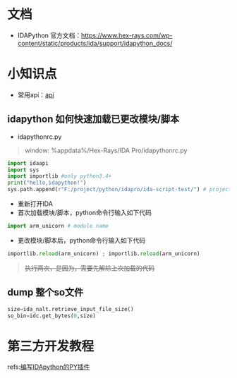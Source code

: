 # 文档
- IDAPython 官方文档：https://www.hex-rays.com/wp-content/static/products/ida/support/idapython_docs/

# 小知识点
- 常用api：[api](./../../api/)
## idapython 如何快速加载已更改模块/脚本
- idapythonrc.py
> window: %appdata%/Hex-Rays/IDA Pro/idapythonrc.py
```python
import idaapi
import sys
import importlib #only python3.4+
print("hello,idapython!")
sys.path.append(r"F:/project/python/idapro/ida-script-test/") # project dir

```
- 重新打开IDA
- 首次加载模块/脚本，python命令行输入如下代码
```python
import arm_unicorn # module name
```
- 更改模块/脚本后，python命令行输入如下代码
```python
importlib.reload(arm_unicorn) ; importlib.reload(arm_unicorn)
```
> ~~执行两次，是因为，需要先解除上次加载的代码~~
## dump 整个so文件
```python
size=ida_nalt.retrieve_input_file_size()
so_bin=idc.get_bytes(0,size)
```
# 第三方开发教程
refs:[编写IDApython的PY插件](https://cryzlasm.github.io/2017/11/24/%E7%BC%96%E5%86%99IDApython%E7%9A%84PY%E6%8F%92%E4%BB%B6/)
